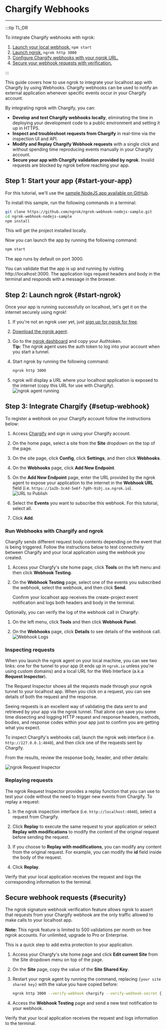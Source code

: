 # Chargify Webhooks
------------

:::tip TL;DR

To integrate Chargify webhooks with ngrok:
1. [Launch your local webhook.](#start-your-app) `npm start`
1. [Launch ngrok.](#start-ngrok) `ngrok http 3000`
1. [Configure Chargify webhooks with your ngrok URL.](#setup-webhook)
1. [Secure your webhook requests with verification.](#security)

:::


This guide covers how to use ngrok to integrate your localhost app with Chargify by using Webhooks.
Chargify webhooks can be used to notify an external application whenever specific events occur in your Chargify account. 

By integrating ngrok with Chargify, you can:

- **Develop and test Chargify webhooks locally**, eliminating the time in deploying your development code to a public environment and setting it up in HTTPS.
- **Inspect and troubleshoot requests from Chargify** in real-time via the inspection UI and API.
- **Modify and Replay Chargify Webhook requests** with a single click and without spending time reproducing events manually in your Chargify account.
- **Secure your app with Chargify validation provided by ngrok**. Invalid requests are blocked by ngrok before reaching your app.


## **Step 1**: Start your app {#start-your-app}

For this tutorial, we'll use the [sample NodeJS app available on GitHub](https://github.com/ngrok/ngrok-webhook-nodejs-sample). 

To install this sample, run the following commands in a terminal:

```bash
git clone https://github.com/ngrok/ngrok-webhook-nodejs-sample.git
cd ngrok-webhook-nodejs-sample
npm install
```

This will get the project installed locally.

Now you can launch the app by running the following command: 

```bash
npm start
```

The app runs by default on port 3000. 

You can validate that the app is up and running by visiting http://localhost:3000. The application logs request headers and body in the terminal and responds with a message in the browser.


## **Step 2**: Launch ngrok {#start-ngrok}

Once your app is running successfully on localhost, let's get it on the internet securely using ngrok! 

1. If you're not an ngrok user yet, just [sign up for ngrok for free](https://ngrok.com/signup).

1. [Download the ngrok agent](https://ngrok.com/download).

1. Go to the [ngrok dashboard](https://dashboard.ngrok.com) and copy your Authtoken. <br />
    **Tip:** The ngrok agent uses the auth token to log into your account when you start a tunnel.
    
1. Start ngrok by running the following command:
    ```bash
    ngrok http 3000
    ```

1. ngrok will display a URL where your localhost application is exposed to the internet (copy this URL for use with Chargify).
    ![ngrok agent running](/img/integrations/launch_ngrok_tunnel.png)


## **Step 3**: Integrate Chargify {#setup-webhook}

To register a webhook on your Chargify account follow the instructions below:

1. Access [Chargify](https://www.chargify.com/) and sign in using your Chargify account.

1. On the home page, select a site from the **Site** dropdown on the top of the page.

1. On the site page, click **Config**, click **Settings**, and then click **Webhooks**.

1. On the **Webhooks** page, click **Add New Endpoint**.

1. On the **Add New Endpoint** page, enter the URL provided by the ngrok agent to expose your application to the internet in the **Webhook URL** field (i.e. `https://1a2b-3c4d-5e6f-7g8h-9i0j.sa.ngrok.io`).
    ![URL to Publish](img/ngrok_url_configuration_chargify.png)

1. Select the **Events** you want to subscribe this webhook. For this tutorial, select all.

1. Click **Add**.


### Run Webhooks with Chargify and ngrok

Chargify sends different request body contents depending on the event that is being triggered.
Follow the instructions below to test connectivity between Chargify and your local application using the webhook you created.

1. Access your Chargfy's site home page, click **Tools** on the left menu and then click **Webhook Testing**.

1. On the **Webhook Testing** page, select one of the events you subscribed the webhook, select the webhook, and then click **Send**. 

    Confirm your localhost app receives the create-project event notification and logs both headers and body in the terminal.

Optionally, you can verify the log of the webhook call in Chargify:

1. On the left menu, click **Tools** and then click **Webhook Panel**.

1. On the **Webhooks** page, click **Details** to see details of the webhook call. 
    ![Webhook Logs](img/ngrok_logs_chargify.png)


### Inspecting requests

When you launch the ngrok agent on your local machine, you can see two links: one for the tunnel to your app (it ends up in `ngrok.io` unless you're using custom domains) and a local URL for the Web Interface (a.k.a **Request Inspector**).

The Request Inspector shows all the requests made through your ngrok tunnel to your localhost app. When you click on a request, you can see details of both the request and the response.

Seeing requests is an excellent way of validating the data sent to and retrieved by your app via the ngrok tunnel. That alone can save you some time dissecting and logging HTTP request and response headers, methods, bodies, and response codes within your app just to confirm you are getting what you expect.

To inspect Chargify's webhooks call, launch the ngrok web interface (i.e. `http://127.0.0.1:4040`), and then click one of the requests sent by Chargify.

From the results, review the response body, header, and other details:

![ngrok Request Inspector](img/ngrok_introspection_chargify_webhooks.png)


### Replaying requests

The ngrok Request Inspector provides a replay function that you can use to test your code without the need to trigger new events from Chargify. To replay a request:

1. In the ngrok inspection interface (i.e. `http://localhost:4040`), select a request from Chargify.

1. Click **Replay** to execute the same request to your application or select **Replay with modifications** to modify the content of the original request before sending the request.

1. If you choose to **Replay with modifications**, you can modify any content from the original request. For example, you can modify the **id** field inside the body of the request.

1. Click **Replay**.

Verify that your local application receives the request and logs the corresponding information to the terminal.


## Secure webhook requests {#security}

The ngrok signature webhook verification feature allows ngrok to assert that requests from your Chargify webhook are the only traffic allowed to make calls to your localhost app.

**Note:** This ngrok feature is limited to 500 validations per month on free ngrok accounts. For unlimited, upgrade to Pro or Enterprise.

This is a quick step to add extra protection to your application.

1. Access your Chargfy's site home page and click **Edit current Site** from the Site dropdown menu on top of the page.

1. On the **Site** page, copy the value of the **Site Shared Key**.

1. Restart your ngrok agent by running the command, replacing `{your site shared key}` with the value you have copied before:
    ```bash
    ngrok http 3000 --verify-webhook chargify --verify-webhook-secret {your site shared key}
    ```

1. Access the **Webhook Testing** page and send a new test notification to your webhook.

Verify that your local application receives the request and logs information to the terminal.
